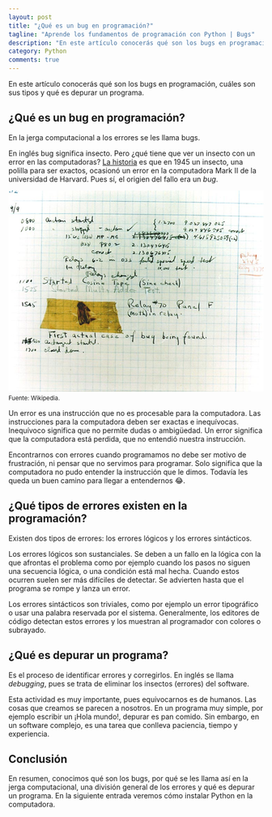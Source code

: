 ```yaml
---
layout: post
title: "¿Qué es un bug en programación?"
tagline: "Aprende los fundamentos de programación con Python | Bugs"
description: "En este artículo conocerás qué son los bugs en programación, cuáles son sus tipos y qué es depurar un programa"
category: Python
comments: true
---
```


En este artículo conocerás qué son los bugs en programación, cuáles son sus tipos y qué es depurar un programa.  

<p style="text-align: center;">
<i class="fas fa-bug" style='font-size:80px;color: red;'></i>
</p>

## ¿Qué es un bug en programación?  

En la jerga computacional a los errores se les llama bugs.  

En inglés bug significa insecto. Pero ¿qué tiene que ver un insecto con un error en las computadoras? [La historia](https://en.wikipedia.org/wiki/Software_bug) es que en 1945 un insecto, una polilla para ser exactos, ocasionó un error en la computadora Mark II de la universidad de Harvard. Pues sí, el origien del fallo era un *bug*.  

![Primer Bug de la computación, 1945](/assets/images/First_Computer_Bug,_1945.jpg)  
<small>Fuente: Wikipedia.</small>

Un error es una instrucción que no es procesable para la computadora. Las instrucciones para la computadora deben ser exactas e inequívocas. Inequívoco significa que no permite dudas o ambigüedad. Un error significa que la computadora está perdida, que no entendió nuestra instrucción.  

Encontrarnos con errores cuando programamos no debe ser motivo de frustración, ni pensar que no servimos para programar. Solo significa que la computadora no pudo entender la instrucción que le dimos. Todavía les queda un buen camino para llegar a entendernos 😂.  

## ¿Qué tipos de errores existen en la programación?  

Existen dos tipos de errores: los errores lógicos y los errores sintácticos.  

Los errores lógicos son sustanciales. Se deben a un fallo en la lógica con la que afrontas el problema como por ejemplo cuando los pasos no siguen una secuencia lógica, o una condición está mal hecha. Cuando estos ocurren suelen ser más difíciles de detectar. Se advierten hasta que el programa se rompe y lanza un error.  

Los errores sintácticos son triviales, como por ejemplo un error tipográfico o usar una palabra reservada por el sistema. Generalmente, los editores de código detectan estos errores y los muestran al programador con colores o subrayado.  

## ¿Qué es depurar un programa?  

Es el proceso de identificar errores y corregirlos. En inglés se llama *debugging*, pues se trata de eliminar los insectos (errores) del software.  

Esta actividad es muy importante, pues equivocarnos es de humanos. Las cosas que creamos se parecen a nosotros. En un programa muy simple, por ejemplo escribir un ¡Hola mundo!, depurar es pan comido. Sin embargo, en un software complejo, es una tarea que conlleva paciencia, tiempo y experiencia.  

## Conclusión  

En resumen, conocimos qué son los bugs, por qué se les llama así en la jerga computacional, una división general de los errores y qué es depurar un programa. En la siguiente entrada veremos cómo instalar Python en la computadora.  
